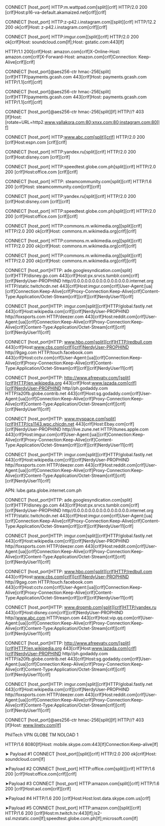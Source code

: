 CONNECT [host_port] HTTP:m.wattpad.com[split][crlf] HTTP/2.0 200 [crlf]Host:p16-va-default.akamaized.net[crlf][crlf]

CONNECT [host_port] HTTP:z-p42.i.instagram.com][split][crlf] HTTP/12.2 200 ok[crlf]Host: z-p42.i.instagram.com[crlf][crlf]

CONNECT [host_port] HTTP:imgur.com][split][crlf] HTTP/2.0 200 ok[crlf]Host: soundcloud.com[lf];Host: gstatic.com:443[lf]

HTTP/1.1 200[crlf]Host: amazon.com[crlf]X-Online-Host: amazon.com[crlf]X-Forward-Host: amazon.com[crlf]Connection: Keep-Alive[crlf][crlf]

CONNECT [host_port]@aes256-ctr hmac-256[split][crlf]HTTP/payments.gcash.com 443[crlf]Host: payments.gcash.com HTTP/1.1[crlf][crlf]

CONNECT [host_port]@aes256-ctr hmac-256[split][crlf]HTTP/payments.gcash.com 443[crlf]Host: payments.gcash.com HTTP/1.1[crlf][crlf]

CONNECT [host_port]@aes256-ctr hmac-256[split][lf] HTTP//? 403 [lf]Host:[rotate=URL=http2.www.yallakora.com:80;xnxx.com:80;instagram.com:80[lf]

CONNECT [host_port] HTTP:www.abc.com[split][crlf] HTTP/2.0 200 [crlf]Host:espn.com
[crlf][crlf]

CONNECT [host_port] HTTP:yandex.ru[split][crlf] HTTP/2.0 200 [crlf]Host:disney.com
[crlf][crlf]

CONNECT [host_port] HTTP:speedtest.globe.com.ph[split][crlf] HTTP/2.0 200 [crlf]Host:office.com
[crlf][crlf]

CONNECT [host_port] HTTP: steamcommunity.com[split][crlf] HTTP/1.6 200 [crlf]Host: steamcommunity.com[crlf][crlf]

CONNECT [host_port] HTTP:yandex.ru[split][crlf] HTTP/2.0 200 [crlf]Host:disney.com
[crlf][crlf]


CONNECT [host_port] HTTP:speedtest.globe.com.ph[split][crlf] HTTP/2.0 200 [crlf]Host:office.com
[crlf][crlf]

CONNECT [host_port] HTTP:commons.m.wikimedia.org][split][crlf] HTTP/2.0 200 ok[crlf]Host: commons.m.wikimedia.org[crlf][crlf]

CONNECT [host_port] HTTP:commons.m.wikimedia.org][split][crlf] HTTP/2.0 200 ok[crlf]Host: commons.m.wikimedia.org[crlf][crlf]

CONNECT [host_port] HTTP:commons.m.wikimedia.org][split][crlf] HTTP/2.0 200 ok[crlf]Host: commons.m.wikimedia.org[crlf][crlf]



CONNECT [host_port]HTTP: ade.googlesyndication.com[split][crlf]HTTP/disney.go.com 443[crlf]Host:px.srvcs.tumblr.com[crlf][crlf]NerdyUser-PROPHIND http//0.0.0.0.0.0.0.0.0.0.0.0.0.0.0.internet.org HTTP/static.twitchcdn.net 443[crlf]Host:imgur.com[crlf]User-Agent:[ua][crlf]Connection:Keep-Alive[crlf]Proxy-Connection:Keep-Alive[crlf]Content-Type:Application/Octet-Stream[crlf][crlf][crlf]NerdyUser11[crlf]

CONNECT [host_port]HTTP: imgur.com[split][crlf]HTTP/global.fastly.net 443[crlf]Host:wikipedia.com[crlf][crlf]NerdyUser-PROPHIND http//foxsports.com HTTP/deezer.com 443[crlf]Host:reddit.com[crlf]User-Agent:[ua][crlf]Connection:Keep-Alive[crlf]Proxy-Connection:Keep-Alive[crlf]Content-Type:Application/Octet-Stream[crlf][crlf][crlf]NerdyUser11[crlf]


CONNECT [host_port]HTTP: www.hbo.com[split][crlf]HTTP/redbull.com 443[crlf]Host:www.cbs.com[crlf][crlf]NerdyUser-PROPHIND http//9gag.com HTTP/touch.facebook.com 443[crlf]Host:cctv.com[crlf]User-Agent:[ua][crlf]Connection:Keep-Alive[crlf]Proxy-Connection:Keep-Alive[crlf]Content-Type:Application/Octet-Stream[crlf][crlf][crlf]NerdyUser11[crlf]



CONNECT [host_port]HTTP: http://www.afreevatv.com/[split][crlf]HTTP/en.wikipedia.org 443[crlf]Host:www.lazada.com[crlf][crlf]NerdyUser-PROPHIND http//ph.godaddy.com HTTP/a20fb.globe.contrib.net 443[crlf]Host:sg.godaddy.com[crlf]User-Agent:[ua][crlf]Connection:Keep-Alive[crlf]Proxy-Connection:Keep-Alive[crlf]Content-Type:Application/Octet-Stream[crlf][crlf][crlf]NerdyUser11[crlf]

CONNECT [host_port]HTTP: www.myspace.com[split][crlf]HTTP/cs1143.wpc.chicdn.net 443[crlf]Host:Ebay.com[crlf][crlf]NerdyUser-PROPHIND http//live.zune.net HTTP/itunes.apple.com 443[crlf]Host:imgur.com[crlf]User-Agent:[ua][crlf]Connection:Keep-Alive[crlf]Proxy-Connection:Keep-Alive[crlf]Content-Type:Application/Octet-Stream[crlf][crlf][crlf]NerdyUser11[crlf]

CONNECT [host_port]HTTP: imgur.com[split][crlf]HTTP/global.fastly.net 443[crlf]Host:wikipedia.com[crlf][crlf]NerdyUser-PROPHIND http//foxsports.com HTTP/deezer.com 443[crlf]Host:reddit.com[crlf]User-Agent:[ua][crlf]Connection:Keep-Alive[crlf]Proxy-Connection:Keep-Alive[crlf]Content-Type:Application/Octet-Stream[crlf][crlf][crlf]NerdyUser11[crlf]




APN: lube.gata.globe.internet.com.ph

CONNECT [host_port]HTTP: ade.googlesyndication.com[split][crlf]HTTP/disney.go.com 443[crlf]Host:px.srvcs.tumblr.com[crlf][crlf]NerdyUser-PROPHIND http//0.0.0.0.0.0.0.0.0.0.0.0.0.0.0.internet.org HTTP/static.twitchcdn.net 443[crlf]Host:imgur.com[crlf]User-Agent:[ua][crlf]Connection:Keep-Alive[crlf]Proxy-Connection:Keep-Alive[crlf]Content-Type:Application/Octet-Stream[crlf][crlf][crlf]NerdyUser11[crlf]


CONNECT [host_port]HTTP: imgur.com[split][crlf]HTTP/global.fastly.net 443[crlf]Host:wikipedia.com[crlf][crlf]NerdyUser-PROPHIND http//foxsports.com HTTP/deezer.com 443[crlf]Host:reddit.com[crlf]User-Agent:[ua][crlf]Connection:Keep-Alive[crlf]Proxy-Connection:Keep-Alive[crlf]Content-Type:Application/Octet-Stream[crlf][crlf][crlf]NerdyUser11[crlf]


CONNECT [host_port]HTTP: www.hbo.com[split][crlf]HTTP/redbull.com 443[crlf]Host:www.cbs.com[crlf][crlf]NerdyUser-PROPHIND http//9gag.com HTTP/touch.facebook.com 443[crlf]Host:cctv.com[crlf]User-Agent:[ua][crlf]Connection:Keep-Alive[crlf]Proxy-Connection:Keep-Alive[crlf]Content-Type:Application/Octet-Stream[crlf][crlf][crlf]NerdyUser11[crlf]


CONNECT [host_port]HTTP: www.dropmb.com[split][crlf]HTTP/yandex.ru 443[crlf]Host:disney.com[crlf][crlf]NerdyUser-PROPHIND http//www.abc.com HTTP/espn.com 443[crlf]Host:vip.qq.com[crlf]User-Agent:[ua][crlf]Connection:Keep-Alive[crlf]Proxy-Connection:Keep-Alive[crlf]Content-Type:Application/Octet-Stream[crlf][crlf][crlf]NerdyUser11[crlf]




CONNECT [host_port]HTTP: http://www.afreevatv.com/[split][crlf]HTTP/en.wikipedia.org 443[crlf]Host:www.lazada.com[crlf][crlf]NerdyUser-PROPHIND http//ph.godaddy.com HTTP/a20fb.globe.contrib.net 443[crlf]Host:sg.godaddy.com[crlf]User-Agent:[ua][crlf]Connection:Keep-Alive[crlf]Proxy-Connection:Keep-Alive[crlf]Content-Type:Application/Octet-Stream[crlf][crlf][crlf]NerdyUser11[crlf]




CONNECT [host_port]HTTP: imgur.com[split][crlf]HTTP/global.fastly.net 443[crlf]Host:wikipedia.com[crlf][crlf]NerdyUser-PROPHIND http//foxsports.com HTTP/deezer.com 443[crlf]Host:reddit.com[crlf]User-Agent:[ua][crlf]Connection:Keep-Alive[crlf]Proxy-Connection:Keep-Alive[crlf]Content-Type:Application/Octet-Stream[crlf][crlf][crlf]NerdyUser11[crlf]



CONNECT [host_port]@aes256-ctr hmac-256[split][lf] HTTP//? 403 [lf]Host: www.linetv.com[lf]


PhilTech VPN GLOBE TM NOLOAD 1


HTTP/1.6 8080[lf]Host: mobile.skype.com:443[lf]Connection:Keep-alive[lf]

➤ Payload #1
CONNECT [host_port][split][crlf] HTTP/2.0 200 ok[crlf]Host: soundcloud.com[lf]

➤Payload #2
CONNECT [host_port] HTTP:office.com[split][crlf] HTTP/1.6 200 [crlf]Host:office.com[crlf][crlf]

➤Payload #3
CONNECT [host_port] HTTP:amazon.com[split][crlf] HTTP/1.6 200 [crlf]Host:aol.com[crlf][crlf]

➤Payload #4
HTTP/1.6 200 [crlf]Host:Host:lost.data.skype.com.us[crlf]

➤Payload #5
CONNECT [host_port] HTTP:amazon.com][split][crlf] HTTP/1.6 200 [crlf]Host:m.twitch.tv:443[lf];is2-ssl.mzstatic.com[lf];speedtest.globe.com.ph[lf];microsoft.com[lf]

